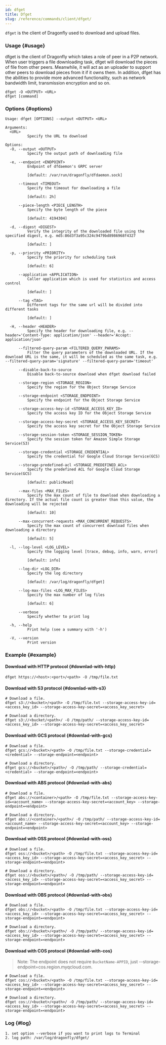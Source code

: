```yaml
---
id: dfget
title: Dfget
slug: /reference/commands/client/dfget/
---
```


`dfget` is the client of Dragonfly used to download and upload files.

### Usage {#usage}

dfget is the client of Dragonfly which takes
a role of peer in a P2P network. When user triggers a file downloading
task, dfget will download the pieces of
file from other peers. Meanwhile, it will act as an uploader to support other
peers to download pieces from it if it owns them.
In addition, dfget has the abilities to provide more advanced
functionality, such as network bandwidth limit,
transmission encryption and so on.

```shell
dfget -O <OUTPUT> <URL>
dfget [command]
```

### Options {#options}

<!-- markdownlint-disable -->

```text
Usage: dfget [OPTIONS] --output <OUTPUT> <URL>

Arguments:
  <URL>
          Specify the URL to download

Options:
  -O, --output <OUTPUT>
          Specify the output path of downloading file

  -e, --endpoint <ENDPOINT>
          Endpoint of dfdaemon's GRPC server
          
          [default: /var/run/dragonfly/dfdaemon.sock]

      --timeout <TIMEOUT>
          Specify the timeout for downloading a file
          
          [default: 2h]

      --piece-length <PIECE_LENGTH>
          Specify the byte length of the piece
          
          [default: 4194304]

  -d, --digest <DIGEST>
          Verify the integrity of the downloaded file using the specified digest, e.g. md5:86d3f3a95c324c9479bd8986968f4327
          
          [default: ]

  -p, --priority <PRIORITY>
          Specify the priority for scheduling task
          
          [default: 6]

      --application <APPLICATION>
          Caller application which is used for statistics and access control
          
          [default: ]

      --tag <TAG>
          Different tags for the same url will be divided into different tasks
          
          [default: ]

  -H, --header <HEADER>
          Specify the header for downloading file, e.g. --header='Content-Type: application/json' --header='Accept: application/json'

      --filtered-query-param <FILTERED_QUERY_PARAMS>
          Filter the query parameters of the downloaded URL. If the download URL is the same, it will be scheduled as the same task, e.g. --filtered-query-param='signature' --filtered-query-param='timeout'

      --disable-back-to-source
          Disable back-to-source download when dfget download failed

      --storage-region <STORAGE_REGION>
          Specify the region for the Object Storage Service

      --storage-endpoint <STORAGE_ENDPOINT>
          Specify the endpoint for the Object Storage Service

      --storage-access-key-id <STORAGE_ACCESS_KEY_ID>
          Specify the access key ID for the Object Storage Service

      --storage-access-key-secret <STORAGE_ACCESS_KEY_SECRET>
          Specify the access key secret for the Object Storage Service

      --storage-session-token <STORAGE_SESSION_TOKEN>
          Specify the session token for Amazon Simple Storage Service(S3)

      --storage-credential <STORAGE_CREDENTIAL>
          Specify the credential for Google Cloud Storage Service(GCS)

      --storage-predefined-acl <STORAGE_PREDEFINED_ACL>
          Specify the predefined ACL for Google Cloud Storage Service(GCS)
          
          [default: publicRead]

      --max-files <MAX_FILES>
          Specify the max count of file to download when downloading a directory. If the actual file count is greater than this value, the downloading will be rejected
          
          [default: 10]

      --max-concurrent-requests <MAX_CONCURRENT_REQUESTS>
          Specify the max count of concurrent download files when downloading a directory
          
          [default: 5]

  -l, --log-level <LOG_LEVEL>
          Specify the logging level [trace, debug, info, warn, error]
          
          [default: info]

      --log-dir <LOG_DIR>
          Specify the log directory
          
          [default: /var/log/dragonfly/dfget]

      --log-max-files <LOG_MAX_FILES>
          Specify the max number of log files
          
          [default: 6]

      --verbose
          Specify whether to print log

  -h, --help
          Print help (see a summary with '-h')

  -V, --version
          Print version
```

### Example {#example}

#### Download with HTTP protocol {#downlad-with-http}

```shell
dfget https://<host>:<port>/<path> -O /tmp/file.txt
```

#### Download with S3 protocol {#downlad-with-s3}

```shell
# Download a file.
dfget s3://<bucket>/<path> -O /tmp/file.txt --storage-access-key-id=<access_key_id> --storage-access-key-secret=<access_key_secret>

# Download a directory.
dfget s3://<bucket/<path>/ -O /tmp/path/ --storage-access-key-id=<access_key_id> --storage-access-key-secret=<access_key_secret>
```

#### Download with GCS protocol {#downlad-with-gcs}

```shell
# Download a file.
dfget gcs://<bucket>/<path> -O /tmp/file.txt --storage-credential=<credential> --storage-endpoint=<endpoint>

# Download a directory.
dfget gcs://<bucket>/<path>/ -O /tmp/path/ --storage-credential=<credential> --storage-endpoint=<endpoint>
```

#### Download with ABS protocol {#downlad-with-abs}

```shell
# Download a file.
dfget abs://<container>/<path> -O /tmp/file.txt --storage-access-key-id=<account_name> --storage-access-key-secret=<account_key> --storage-endpoint=<endpoint>

# Download a directory.
dfget abs://<container>/<path>/ -O /tmp/path/ --storage-access-key-id=<account_name> --storage-access-key-secret=<account_key> --storage-endpoint=<endpoint>
```

#### Download with OSS protocol {#downlad-with-oss}

```shell
# Download a file.
dfget oss://<bucket>/<path> -O /tmp/file.txt --storage-access-key-id=<access_key_id> --storage-access-key-secret=<access_key_secret> --storage-endpoint=<endpoint>

# Download a directory.
dfget oss://<bucket>/<path>/ -O /tmp/path/ --storage-access-key-id=<access_key_id> --storage-access-key-secret=<access_key_secret> --storage-endpoint=<endpoint>
```

#### Download with OBS protocol {#downlad-with-obs}

```shell
# Download a file.
dfget obs://<bucket>/<path> -O /tmp/file.txt --storage-access-key-id=<access_key_id> --storage-access-key-secret=<access_key_secret> --storage-endpoint=<endpoint>

# Download a directory.
dfget obs://<bucket>/<path>/ -O /tmp/path/ --storage-access-key-id=<access_key_id> --storage-access-key-secret=<access_key_secret> --storage-endpoint=<endpoint>
```

#### Download with COS protocol {#downlad-with-cos}

> Note: The endpoint does not require `BucketName-APPID`, just --storage-endpoint=cos.region.myqcloud.com.

```shell
# Download a file.
dfget cos://<bucket>/<path> -O /tmp/file.txt --storage-access-key-id=<access_key_id> --storage-access-key-secret=<access_key_secret> --storage-endpoint=<endpoint>

# Download a directory.
dfget cos://<bucket>/<path>/ -O /tmp/path/ --storage-access-key-id=<access_key_id> --storage-access-key-secret=<access_key_secret> --storage-endpoint=<endpoint>
```

### Log {#log}

```text
1. set option --verbose if you want to print logs to Terminal
2. log path: /var/log/dragonfly/dfget/
```

<!-- markdownlint-restore -->
